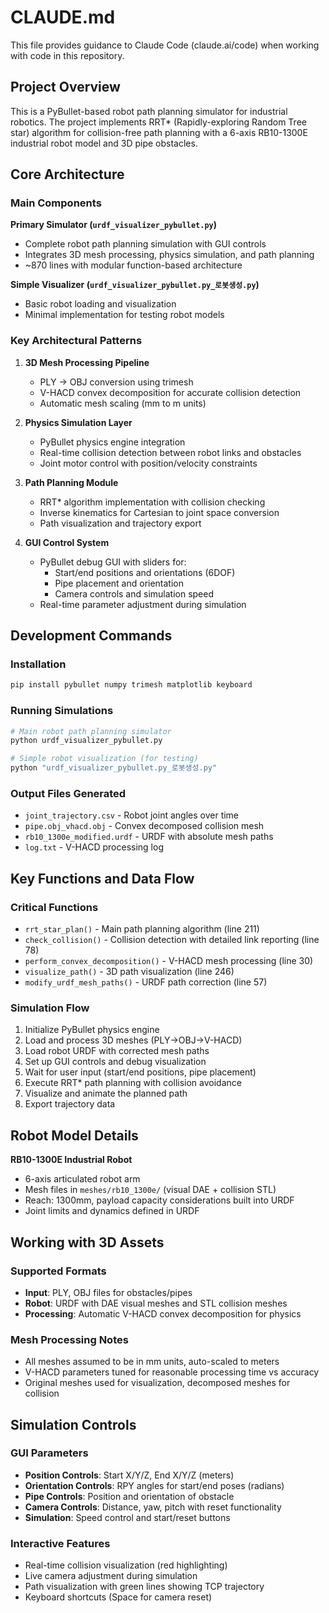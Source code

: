 # CLAUDE.md

This file provides guidance to Claude Code (claude.ai/code) when working with code in this repository.

## Project Overview

This is a PyBullet-based robot path planning simulator for industrial robotics. The project implements RRT* (Rapidly-exploring Random Tree star) algorithm for collision-free path planning with a 6-axis RB10-1300E industrial robot model and 3D pipe obstacles.

## Core Architecture

### Main Components

**Primary Simulator (`urdf_visualizer_pybullet.py`)**
- Complete robot path planning simulation with GUI controls
- Integrates 3D mesh processing, physics simulation, and path planning
- ~870 lines with modular function-based architecture

**Simple Visualizer (`urdf_visualizer_pybullet.py_로봇생성.py`)**
- Basic robot loading and visualization
- Minimal implementation for testing robot models

### Key Architectural Patterns

1. **3D Mesh Processing Pipeline**
   - PLY → OBJ conversion using trimesh
   - V-HACD convex decomposition for accurate collision detection
   - Automatic mesh scaling (mm to m units)

2. **Physics Simulation Layer**
   - PyBullet physics engine integration
   - Real-time collision detection between robot links and obstacles
   - Joint motor control with position/velocity constraints

3. **Path Planning Module**
   - RRT* algorithm implementation with collision checking
   - Inverse kinematics for Cartesian to joint space conversion
   - Path visualization and trajectory export

4. **GUI Control System**
   - PyBullet debug GUI with sliders for:
     - Start/end positions and orientations (6DOF)
     - Pipe placement and orientation
     - Camera controls and simulation speed
   - Real-time parameter adjustment during simulation

## Development Commands

### Installation
```bash
pip install pybullet numpy trimesh matplotlib keyboard
```

### Running Simulations
```bash
# Main robot path planning simulator
python urdf_visualizer_pybullet.py

# Simple robot visualization (for testing)
python "urdf_visualizer_pybullet.py_로봇생성.py"
```

### Output Files Generated
- `joint_trajectory.csv` - Robot joint angles over time
- `pipe.obj_vhacd.obj` - Convex decomposed collision mesh
- `rb10_1300e_modified.urdf` - URDF with absolute mesh paths
- `log.txt` - V-HACD processing log

## Key Functions and Data Flow

### Critical Functions
- `rrt_star_plan()` - Main path planning algorithm (line 211)
- `check_collision()` - Collision detection with detailed link reporting (line 78)
- `perform_convex_decomposition()` - V-HACD mesh processing (line 30)
- `visualize_path()` - 3D path visualization (line 246)
- `modify_urdf_mesh_paths()` - URDF path correction (line 57)

### Simulation Flow
1. Initialize PyBullet physics engine
2. Load and process 3D meshes (PLY→OBJ→V-HACD)
3. Load robot URDF with corrected mesh paths
4. Set up GUI controls and debug visualization
5. Wait for user input (start/end positions, pipe placement)
6. Execute RRT* path planning with collision avoidance
7. Visualize and animate the planned path
8. Export trajectory data

## Robot Model Details

**RB10-1300E Industrial Robot**
- 6-axis articulated robot arm
- Mesh files in `meshes/rb10_1300e/` (visual DAE + collision STL)
- Reach: 1300mm, payload capacity considerations built into URDF
- Joint limits and dynamics defined in URDF

## Working with 3D Assets

### Supported Formats
- **Input**: PLY, OBJ files for obstacles/pipes
- **Robot**: URDF with DAE visual meshes and STL collision meshes
- **Processing**: Automatic V-HACD convex decomposition for physics

### Mesh Processing Notes
- All meshes assumed to be in mm units, auto-scaled to meters
- V-HACD parameters tuned for reasonable processing time vs accuracy
- Original meshes used for visualization, decomposed meshes for collision

## Simulation Controls

### GUI Parameters
- **Position Controls**: Start X/Y/Z, End X/Y/Z (meters)
- **Orientation Controls**: RPY angles for start/end poses (radians)
- **Pipe Controls**: Position and orientation of obstacle
- **Camera Controls**: Distance, yaw, pitch with reset functionality
- **Simulation**: Speed control and start/reset buttons

### Interactive Features
- Real-time collision visualization (red highlighting)
- Live camera adjustment during simulation
- Path visualization with green lines showing TCP trajectory
- Keyboard shortcuts (Space for camera reset)